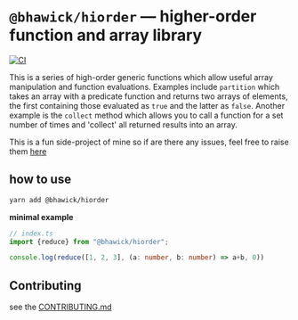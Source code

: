 # `@bhawick/hiorder` — higher-order function and array library

[![CI](https://github.com/BhawickJain/hiorder/actions/workflows/ci.yaml/badge.svg)](https://github.com/BhawickJain/hiorder/actions/workflows/ci.yaml)


This is a series of high-order generic functions which allow useful array manipulation and function evaluations. Examples include `partition` which takes an array with a predicate function and returns two arrays of elements, the first containing those evaluated as `true` and the latter as `false`. Another example is the `collect` method which allows you to call a function for a set number of times and 'collect' all returned results into an array. 

This is a fun side-project of mine so if are there any issues, feel free to raise them [here](https://github.com/BhawickJain/hiorder/issues)

## how to use

```bash
yarn add @bhawick/hiorder
```

__minimal example__
```ts
// index.ts
import {reduce} from "@bhawick/hiorder";

console.log(reduce([1, 2, 3], (a: number, b: number) => a+b, 0))
```

## Contributing

see the [CONTRIBUTING.md](CONTRIBUTING.md)
